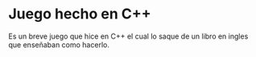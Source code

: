 # Juego hecho en C++

Es un breve juego que hice en C++ el cual lo saque de un libro en ingles que enseñaban como hacerlo.
